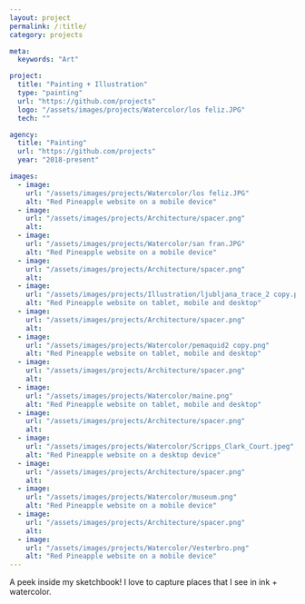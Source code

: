 ```yaml
---
layout: project
permalink: /:title/
category: projects

meta:
  keywords: "Art"

project:
  title: "Painting + Illustration"
  type: "painting"
  url: "https://github.com/projects"
  logo: "/assets/images/projects/Watercolor/los feliz.JPG"
  tech: ""

agency:
  title: "Painting"
  url: "https://github.com/projects"
  year: "2018-present"

images:
  - image:
    url: "/assets/images/projects/Watercolor/los feliz.JPG"
    alt: "Red Pineapple website on a mobile device" 
  - image:
    url: "/assets/images/projects/Architecture/spacer.png"
    alt:  
  - image:
    url: "/assets/images/projects/Watercolor/san fran.JPG"
    alt: "Red Pineapple website on a mobile device"
  - image:
    url: "/assets/images/projects/Architecture/spacer.png"
    alt:  
  - image:
    url: "/assets/images/projects/Illustration/ljubljana_trace_2 copy.png"
    alt: "Red Pineapple website on tablet, mobile and desktop"         
  - image:
    url: "/assets/images/projects/Architecture/spacer.png"
    alt:  
  - image:
    url: "/assets/images/projects/Watercolor/pemaquid2 copy.png"
    alt: "Red Pineapple website on tablet, mobile and desktop"
  - image:
    url: "/assets/images/projects/Architecture/spacer.png"
    alt:  
  - image:
    url: "/assets/images/projects/Watercolor/maine.png"
    alt: "Red Pineapple website on tablet, mobile and desktop"    
  - image:
    url: "/assets/images/projects/Architecture/spacer.png"
    alt:  
  - image:
    url: "/assets/images/projects/Watercolor/Scripps_Clark_Court.jpeg"
    alt: "Red Pineapple website on a desktop device"
  - image:
    url: "/assets/images/projects/Architecture/spacer.png"
    alt:  
  - image:
    url: "/assets/images/projects/Watercolor/museum.png"
    alt: "Red Pineapple website on a mobile device"    
  - image:
    url: "/assets/images/projects/Architecture/spacer.png"
    alt:  
  - image:
    url: "/assets/images/projects/Watercolor/Vesterbro.png"
    alt: "Red Pineapple website on a mobile device"
---
```

<p>A peek inside my sketchbook! I love to capture places that I see in ink + watercolor.</p>